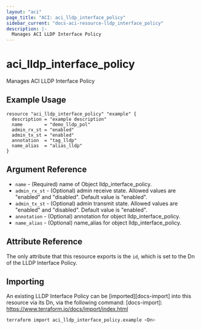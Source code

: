 ```yaml
---
layout: "aci"
page_title: "ACI: aci_lldp_interface_policy"
sidebar_current: "docs-aci-resource-lldp_interface_policy"
description: |-
  Manages ACI LLDP Interface Policy
---
```


# aci_lldp_interface_policy #

Manages ACI LLDP Interface Policy

## Example Usage ##

```hcl
resource "aci_lldp_interface_policy" "example" {
  description = "example description"
  name        = "demo_lldp_pol"
  admin_rx_st = "enabled"
  admin_tx_st = "enabled"
  annotation  = "tag_lldp"
  name_alias  = "alias_lldp"
} 
```

## Argument Reference ##

* `name` - (Required) name of Object lldp_interface_policy.
* `admin_rx_st` - (Optional) admin receive state. Allowed values are "enabled" and "disabled". Default value is "enabled".
* `admin_tx_st` - (Optional) admin transmit state. Allowed values are "enabled" and "disabled". Default value is "enabled".
* `annotation` - (Optional) annotation for object lldp_interface_policy.
* `name_alias` - (Optional) name_alias for object lldp_interface_policy.

## Attribute Reference ##

The only attribute that this resource exports is the `id`, which is set to the
Dn of the LLDP Interface Policy.

## Importing ##

An existing LLDP Interface Policy can be [imported][docs-import] into this resource via its Dn, via the following command:
[docs-import]: <https://www.terraform.io/docs/import/index.html>

```bash
terraform import aci_lldp_interface_policy.example <Dn>
```
